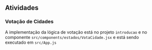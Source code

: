## Atividades

### Votação de Cidades

A implementação da lógica de votação está no projeto `introducao` e no componente `src/components/estados/VotaCidade.jsx` e está sendo executado em `src/App.js`